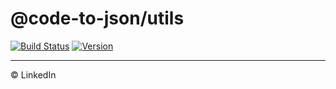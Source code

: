 # @code-to-json/utils

[![Build Status](https://travis-ci.org/mike-north/code-to-json.svg?branch=master)](https://travis-ci.org/mike-north/code-to-json)
[![Version](https://img.shields.io/npm/v/code-to-json/utils.svg)](https://www.npmjs.com/package/@code-to-json/utils)

---

© LinkedIn
